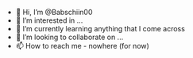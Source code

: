 - 👋 Hi, I’m @Babschiin00
- 👀 I’m interested in ...
- 🌱 I’m currently learning anything that I come across
- 💞️ I’m looking to collaborate on ...
- 📫 How to reach me - nowhere (for now)

<!---
Babschiin00/Babschiin00 is a ✨ special ✨ repository because its `README.md` (this file) appears on your GitHub profile.
You can click the Preview link to take a look at your changes.
--->
